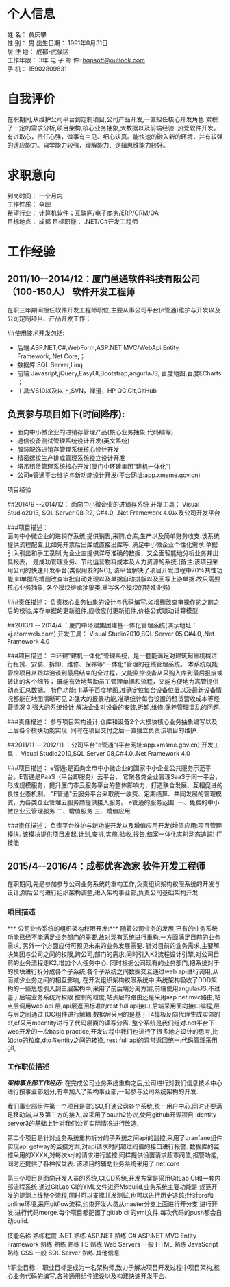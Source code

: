 # 个人信息

姓 名： 黄庆攀  
性 别： 男 
出生日期： 1991年8月31日  
居 住 地： 成都-武侯区  
工作年限： 3年 
电 子 邮 件: hqpsoft@outlook.com  
手 机： 15902809831 
# 自我评价

在职期间,从维护公司平台到定制项目,公司产品开发,一直担任核心开发角色.累积了一定的需求分析,项目架构,核心业务抽象,大数据以及前端经验. 热爱软件开发。
有进取心，责任心强，做事有主见、细心认真。能快速的融入新的环境，并有较强的适应能力。自学能力较强，理解能力、逻辑思维能力较好。 

# 求职意向

到岗时间： 一个月内  
工作性质： 全职  
希望行业： 计算机软件；互联网/电子商务/ERP/CRM/OA  
目标地点： 成都 目标职能： .NET/C#开发工程师 

# 工作经验

## 2011/10--2014/12：厦门邑通软件科技有限公司（100-150人） 软件开发工程师
在职三年期间担任软件开发工程师职位,主要从事公司平台(e管通)维护与开发以及公司定制项目、产品开发工作； 

##使用技术开发包括: 
* 后端:ASP.NET,C#,WebForm,ASP.NET MVC/WebApi,Entity Framework,.Net Core,； 
* 数据库:SQL Server,Linq 
* 前端:Javasript,jQuery,EasyUI,Bootstrap,angurlaJS, 百度地图,百度ECharts ； 
* 工具:VS10以及以上,SVN，禅道，HP QC,Git,GitHub
 
## 负责参与项目如下(时间降序): 
* 面向中小微企业的进销存管理产品(核心业务抽象,代码编写)
* 通信设备测试管理系统设计开发(英文系统) 
* 服装配饰进销存管理系统核心设计开发 
* 精密螺纹生产排成管理系统独立设计开发 
* 塔吊租赁管理系统核心开发(厦门中环建集团”建机一体化”) 
* 公司e管通平台维护与新功能设计开发(平台网址:app.xmsme.gov.cn) 

项目经验

##2014/9 --2014/12：
面向中小微企业的进销存系统 开发工具： Visual Studio2013, SQL Server 08 R2, C#4.0, .Net Framework 4.0以及公司开发平台

###项目描述：   
面向中小微企业的进销存系统,提供销售,采购,仓库,生产以及简单财务收支.该系统提供流程配置,比如先开票后出库或直接出库等.
满足中小微企业个性化需求.单据引入引出和手工录制,为企业主提供详尽准确的数据，又全面智能地分析业务并出具报表，
是成功管理业务、节约运营物料成本及人力资源的系统.(备注:该项目采用公司的快速开发平台(类似用友的NC),
该平台解决了项目开发过程中70%共性功能,如单据的增删改查审批自动处理以及单据自动排版以及回写上游单据.故只需要核心业务抽象,
各个模块继承抽象类,重写各个模块的特殊业务)  

###责任描述：
负责核心业务抽象的设计与代码编写.如增删改查审操作的之前之后的校验,库存单据的更新组件,应收应付更新组件,价格公式联动计算模型. 

##2013/1 -- 2014/4 ：厦门中环建集团建基一体化管理系统(演示地址：xj.etomweb.com) 
开发工具： Visual Studio2010,SQL Server 05,C#4.0,.Net Framework 4.0 

###项目描述： 
中环建“建机一体化”管理系统，是一套能满足对建筑起重机械进行租赁、安装、拆卸、维修、保养等“一体化”管理的在线管理系统。
本系统既能管控项目从跟踪洽谈到最后结束的全过程，又能监控设备从采购入库到最后报废或转让的各个细节；
既能有效地帮助员工管理单据和流程，又能方便地为高管提供动态汇总数据。
特色功能: 
1:基于百度地图,准确定位每台设备位置以及最新设备情况都能在地图清晰可见
2:强大的报表功能,准确统计每台设置的租赁营收成本等经营情况
3:强大的系统设计,解决企业对设备的安装,拆卸,维修,保养管理混乱的问题. 

###责任描述： 
参与项目架构设计,仓库和设备2个大模块核心业务抽象编写以及上层各个模块功能实现. 
同时在项目交付之后一直独立负责该项目的维护. 

##2011/11 -- 2012/11 ：公司平台"e管通"(平台网址:app.xmsme.gov.cn) 
开发工具： Visual Studio2010,SQL Server 08,C#4.0,.Net Framework 4.0 

###项目描述： 
e管通:是面向全市中小微企业的国家中小企业公共服务示范平台。E管通是PaaS（平台即服务）云平台，
它聚各类企业管理SaaS于同一平台，形成规模服务，提升厦门市云服务平台的整体影响力，打造联合发展、互相促进的良性业态机制。
"E管通"云服务平台采取统一收费、定期结算、共同发展的管理模式，为各类企业管理云服务商提供接入服务。
e管通的服务范围: 一、免费的中小微企业云管理服务 二、增值服务 三、增值应用 

###责任描述： 
负责平台维护与新功能开发以及增值应用开发(增值应用:项目管理模块.
该模块提供项目发起,计划,安排,实施,验收,报告,结案一体化实时动态追踪) IT技能


## 2015/4--2016/4：成都优客逸家  软件开发工程师
在职期间,先是参加参与公司业务系统的重构工作,负责组织架构权限系统的开发与设计,然后公司进行组织架构调整,进入架构事业部,负责公司基础架构开发.

### 项目描述
*** 公司业务系统的组织架构权限开发:*** 随着公司业务的发展,已有的业务系统功能已经不能满足业务部门的需要,故对现有系统进行重构,一方面满足目前的业务需求,
另外一个方面应付可预见未来的业务发展需要.
针对目前的业务需求,主要解决集团与公司之间的权限,跨公司,部门的需求,同时引入K2流程设计引擎,对公司目前的业务流程走K2,增加个人任务中心.
同时根据公司现有的业务部门,把系统对于的模块进行拆分成各个子系统,各个子系统之间数据交互通过web api进行调用,从而减少业务之间的相互影响,
在开发组织架构权限系统中,系统架构吸收了DDD架构的一些思想引入到三层架构中,采用了前后端分离方案,前端使用angularJS,不过鉴于后端业务系统对权限
控制的粒度,站点层的路由还是采用asp.net mvc路由,站点层调用web api 层,api层返回标准的rest full api接口,后端采用面向接口编程,层与层之间通过
IOC组件进行解耦,数据层采用的是基于T4模板反向代理生成实体的ef,ef采用meentity进行了代码层面的读写分离.
整个系统是我们组对.net平台下web开发的一次basic practice,开发过程中我们也进行了很多地方设计的思考,比如dto的粒度,dto与entity之间的转换,
rest full api的异常返回统一.代码管理采用git,

### 工作职位描述
***架构事业部工作经历:*** 在完成公司业务系统重构之后,公司进行对我们信息技术中心进行按事业部划分,有幸加入了架构事业部,一起参与公司系统架构的开发. 

我们事业部组件第一个项目是做SSO,打通公司各个系统,统一用户中心.同时还要满足移动端,以及第三方的接入,故采用了oauth2协议,使用github开源项目
identity server3的基础上针对我们公司实际情况进行改造. 

第二个项目是针对业务系统重构拆分的子系统之间api的监控,采用了granfane组件实现api getway的监控方案,对api请求时间超过阀值的接口进行报警.
数据库的监控采用的XXXX,对每次sql的请求进行监控,同样提供设置请求超市阀值,报警功能,同时还提供了各种仪盘表. 该项目的辅助业务系统采用了.net core

第三个项目是面向开发人员的系统,CI,CD系统,开发方案是采用GitLab CI和一套内部流程系统.通过GitLab CI的YML文件进行Msbuild,业务系统主要功能是
规范开发的提测上线整个流程,同时可以支撑并发测试,也可以进行历史追踪;针对pre和online环境,采用gitflow流程,约束开发人员从master分支上面进行开分支
进行开发,进行代码merge.每个项目都配置了gitlab ci 的yml文件,每次代码的push都会自动build.






技能名称 
熟练程度
 .NET 
 熟练 ASP.NET 熟练 C# ASP.NET MVC Entity Framework 熟练 熟练 熟练 IIS 熟练 Web Servers 
 一般 HTML 熟练 JavaScript 熟练 CSS 一般 SQL Server 熟练 其他信息

#职业目标： 
职业目标是成为一名架构师,致力于解决项目开发过程中项目架构,核心业务代码的编写,各种通用组件建设以及构建快速开发平台.